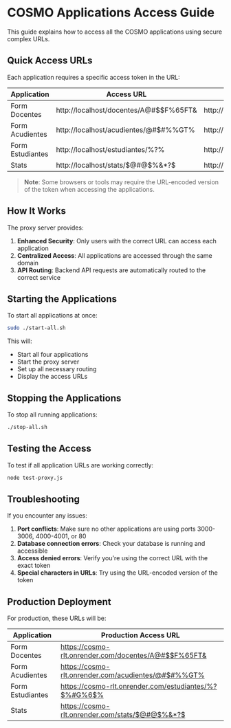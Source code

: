 # COSMO Applications Access Guide

This guide explains how to access all the COSMO applications using secure complex URLs.

## Quick Access URLs

Each application requires a specific access token in the URL:

| Application | Access URL | URL-Encoded Version |
|-------------|------------|---------------------|
| Form Docentes | http://localhost/docentes/A@#$$F%65FT& | http://localhost/docentes/A@%23$$F%2565FT%26 |
| Form Acudientes | http://localhost/acudientes/@#$#%%GT% | http://localhost/acudientes/@%23$%23%25%25GT%25 |
| Form Estudiantes | http://localhost/estudiantes/%?$%#G%6$% | http://localhost/estudiantes/%25%3F$%25%23G%256$%25 |
| Stats | http://localhost/stats/$@#@$%&*?$ | http://localhost/stats/$@%23@$%25%26%2A%3F$ |

> **Note**: Some browsers or tools may require the URL-encoded version of the token when accessing the applications.

## How It Works

The proxy server provides:

1. **Enhanced Security**: Only users with the correct URL can access each application
2. **Centralized Access**: All applications are accessed through the same domain
3. **API Routing**: Backend API requests are automatically routed to the correct service

## Starting the Applications

To start all applications at once:

```bash
sudo ./start-all.sh
```

This will:
- Start all four applications
- Start the proxy server
- Set up all necessary routing
- Display the access URLs

## Stopping the Applications

To stop all running applications:

```bash
./stop-all.sh
```

## Testing the Access

To test if all application URLs are working correctly:

```bash
node test-proxy.js
```

## Troubleshooting

If you encounter any issues:

1. **Port conflicts**: Make sure no other applications are using ports 3000-3006, 4000-4001, or 80
2. **Database connection errors**: Check your database is running and accessible
3. **Access denied errors**: Verify you're using the correct URL with the exact token
4. **Special characters in URLs**: Try using the URL-encoded version of the token

## Production Deployment

For production, these URLs will be:

| Application | Production Access URL |
|-------------|------------|
| Form Docentes | https://cosmo-rlt.onrender.com/docentes/A@#$$F%65FT& |
| Form Acudientes | https://cosmo-rlt.onrender.com/acudientes/@#$#%%GT% |
| Form Estudiantes | https://cosmo-rlt.onrender.com/estudiantes/%?$%#G%6$% |
| Stats | https://cosmo-rlt.onrender.com/stats/$@#@$%&*?$ | 